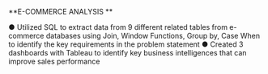 **E-COMMERCE ANALYSIS	**

●	Utilized SQL to extract data from 9 different related tables from e-commerce databases using Join, Window Functions, Group by, Case When to identify the key requirements in the problem statement
●	Created 3 dashboards with Tableau to identify key business intelligences that can improve sales performance
